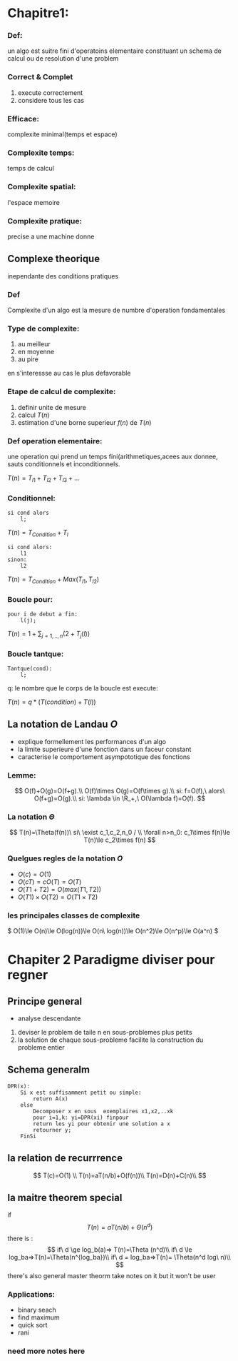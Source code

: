 # Chapitre1: 
### Def:
un algo est suitre fini d'operatoins elementaire constituant un schema
de calcul ou de resolution d'une problem
### Correct & Complet

1. execute correctement
2. considere tous les cas 

### Efficace:

complexite minimal(temps et espace)

### Complexite temps: 
temps de calcul
### Complexite spatial:
l'espace memoire

### Complexite pratique:
precise a une machine donne

## Complexe theorique
inependante des conditions pratiques

### Def
Complexite d'un algo est la mesure de numbre d'operation fondamentales

### Type de complexite:

1. au meilleur
2. en moyenne
3. au pire

en s'interessse au cas le plus defavorable

### Etape de calcul de complexite:

1. definir unite de mesure
2. calcul $T(n)$
3. estimation d'une borne superieur $f(n)$ de $T(n)$

### Def operation elementaire:
une operation qui prend un temps fini(arithmetiques,acees aux donnee,
sauts conditionnels et inconditionnels.

$T(n)=T_{l1}+T_{l2} +T_{l3}+...$
### Conditionnel:

	si cond alors 
		l;

$T(n)=T_{Condition}+T_{l}$

	si cond alors:
		l1
	sinon:
 		l2

 $T(n)= T _{Condition}  + Max(T _{l1} ,T _{l2})$

### Boucle pour:

	pour i de debut a fin:
		l(j);
 
$T(n) = 1 +\sum_{j=1,..,n}(2+T_j(l))$

### Boucle tantque:

	Tantque(cond):
		l;
q: le nombre que le corps de la boucle est execute:

$T(n)=q*(T(condition)+T(l))$

## La notation de Landau $O$

- explique formellement les performances d'un algo
- la limite superieure d'une fonction dans un faceur constant
- caracterise le comportement asympototique des fonctions

### Lemme:
$$
O(f)+O(g)=O(f+g).\\
O(f)\times O(g)=O(f\times g).\\
si: f=O(f),\ alors\ O(f+g)=O(g).\\
si:  \lambda \in \R_+,\ O(\lambda f)=O(f).
$$

### La notation $\Theta$
$$
T(n)=\Theta(f(n))\ si\  \exist c_1,c_2,n_0 / \\
\forall n>n_0: c_1\times f(n)\le T(n)\le c_2\times f(n)
$$

### Quelgues regles de la notation $O$
- $O(c)=O(1)$
- $O(cT)=cO(T)=O(T)$
- $O(T1+T2)=O(max(T1,T2))$
- $O(T1)\times O(T2)=O(T1\times T2)$

### les principales classes de complexite
$
O(1)\le O(n)\le O(log(n))\le O(n\ log(n))\le O(n^2)\le O(n^p)\le O(a^n) 
$

# Chapiter 2 Paradigme diviser pour regner
## Principe general
- analyse descendante

1. deviser le problem de taile n en sous-problemes plus petits
2. la solution de chaque sous-probleme facilite la
construction du probleme entier

## Schema generalm
```
DPR(x):
	Si x est suffisamment petit ou simple:
		return A(x)
	else
		Decomposer x en sous  exemplaires x1,x2,..xk
		pour i=1,k: yi=DPR(xi) finpour
		return les yi pour obtenir une solution a x
		retourner y;
	FinSi
```
## la relation de recurrrence

$$
 T(c)=O(1) \\
 T(n)=aT(n/b)+O(f(n))\\
T(n)=D(n)+C(n)\\
$$
## la maitre theorem special 
if
$$
T(n)=aT(n/b)+\Theta (n^d)
$$
there is :
$$ 
if\ d \ge log_b(a)=> T(n)=\Theta (n^d)\\
if\ d \le log_ba=>T(n)=\Theta(n^{log_ba})\\
if\ d = log_ba=>T(n)= \Theta(n^d log\ n)\\
$$
there's also general master theorm take notes on it but it won't be user
### Applications:
- binary seach
- find maximum
- quick sort
- rani
### need more notes here





